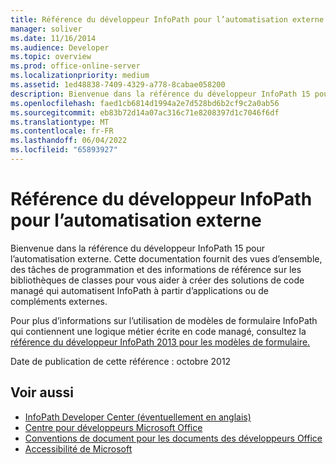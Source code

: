 ```yaml
---
title: Référence du développeur InfoPath pour l’automatisation externe
manager: soliver
ms.date: 11/16/2014
ms.audience: Developer
ms.topic: overview
ms.prod: office-online-server
ms.localizationpriority: medium
ms.assetid: 1ed48838-7409-4329-a778-8cabae058200
description: Bienvenue dans la référence du développeur InfoPath 15 pour l’automatisation externe. Cette documentation fournit des vues d’ensemble, des tâches de programmation et des informations de référence sur les bibliothèques de classes pour vous aider à créer des solutions de code managé qui automatisent InfoPath à partir d’applications ou de compléments externes.
ms.openlocfilehash: faed1cb6814d1994a2e7d528bd6b2cf9c2a0ab56
ms.sourcegitcommit: eb83b72d14a07ac316c71e8208397d1c7046f6df
ms.translationtype: MT
ms.contentlocale: fr-FR
ms.lasthandoff: 06/04/2022
ms.locfileid: "65893927"
---
```

# <a name="infopath-developer-reference-for-external-automation"></a>Référence du développeur InfoPath pour l’automatisation externe

Bienvenue dans la référence du développeur InfoPath 15 pour l’automatisation externe. Cette documentation fournit des vues d’ensemble, des tâches de programmation et des informations de référence sur les bibliothèques de classes pour vous aider à créer des solutions de code managé qui automatisent InfoPath à partir d’applications ou de compléments externes.
  
Pour plus d’informations sur l’utilisation de modèles de formulaire InfoPath qui contiennent une logique métier écrite en code managé, consultez la [référence du développeur InfoPath 2013 pour les modèles de formulaire.](https://go.microsoft.com/fwlink/?LinkId=159764)
  
Date de publication de cette référence : octobre 2012
  
## <a name="see-also"></a>Voir aussi

- [InfoPath Developer Center (éventuellement en anglais)](https://msdn.microsoft.com/office/aa905434.aspx)  
- [Centre pour développeurs Microsoft Office](/office/developer-program/microsoft-365-developer-program)
- [Conventions de document pour les documents des développeurs Office](https://msdn.microsoft.com/office/aa905365.aspx)
- [Accessibilité de Microsoft](https://www.microsoft.com/ENABLE/)

  

